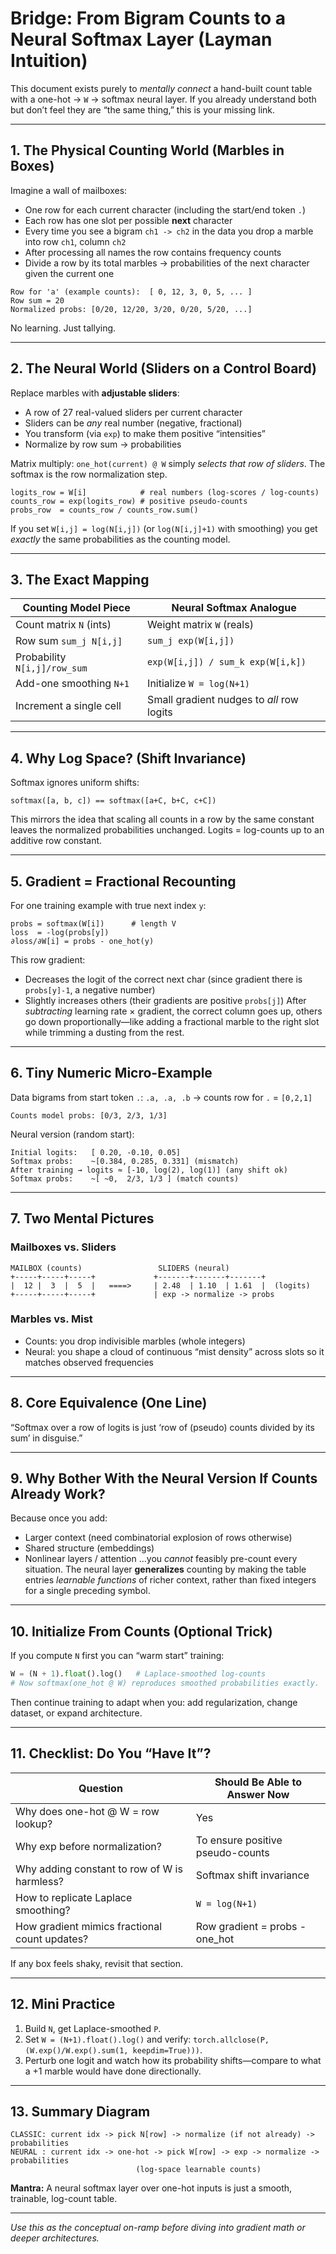 # Bridge: From Bigram Counts to a Neural Softmax Layer (Layman Intuition)

This document exists purely to *mentally connect* a hand-built count table with a one-hot → `W` → softmax neural layer. If you already understand both but don’t feel they are “the same thing,” this is your missing link.

---
## 1. The Physical Counting World (Marbles in Boxes)
Imagine a wall of mailboxes:
- One row for each current character (including the start/end token `.`)
- Each row has one slot per possible **next** character
- Every time you see a bigram `ch1 -> ch2` in the data you drop a marble into row `ch1`, column `ch2`
- After processing all names the row contains frequency counts
- Divide a row by its total marbles → probabilities of the next character given the current one

```
Row for 'a' (example counts):  [ 0, 12, 3, 0, 5, ... ]
Row sum = 20
Normalized probs: [0/20, 12/20, 3/20, 0/20, 5/20, ...]
```

No learning. Just tallying.

---
## 2. The Neural World (Sliders on a Control Board)
Replace marbles with **adjustable sliders**:
- A row of 27 real-valued sliders per current character
- Sliders can be *any* real number (negative, fractional)
- You transform (via `exp`) to make them positive “intensities”
- Normalize by row sum → probabilities

Matrix multiply: `one_hot(current) @ W` simply *selects that row of sliders*. The softmax is the row normalization step.

```
logits_row = W[i]            # real numbers (log-scores / log-counts)
counts_row = exp(logits_row) # positive pseudo-counts
probs_row  = counts_row / counts_row.sum()
```

If you set `W[i,j] = log(N[i,j])` (or `log(N[i,j]+1)` with smoothing) you get *exactly* the same probabilities as the counting model.

---
## 3. The Exact Mapping
| Counting Model Piece | Neural Softmax Analogue |
|----------------------|--------------------------|
| Count matrix `N` (ints) | Weight matrix `W` (reals) |
| Row sum `sum_j N[i,j]`  | `sum_j exp(W[i,j])` |
| Probability `N[i,j]/row_sum` | `exp(W[i,j]) / sum_k exp(W[i,k])` |
| Add-one smoothing `N+1` | Initialize `W = log(N+1)` |
| Increment a single cell | Small gradient nudges to *all* row logits |

---
## 4. Why Log Space? (Shift Invariance)
Softmax ignores uniform shifts:
```
softmax([a, b, c]) == softmax([a+C, b+C, c+C])
```
This mirrors the idea that scaling all counts in a row by the same constant leaves the normalized probabilities unchanged. Logits = log-counts up to an additive row constant.

---
## 5. Gradient = Fractional Recounting
For one training example with true next index `y`:
```
probs = softmax(W[i])      # length V
loss  = -log(probs[y])
∂loss/∂W[i] = probs - one_hot(y)
```
This row gradient:
- Decreases the logit of the correct next char (since gradient there is `probs[y]-1`, a negative number)
- Slightly increases others (their gradients are positive `probs[j]`)
After *subtracting* learning rate × gradient, the correct column goes up, others go down proportionally—like adding a fractional marble to the right slot while trimming a dusting from the rest.

---
## 6. Tiny Numeric Micro-Example
Data bigrams from start token `.`: `.a, .a, .b` → counts row for `.` = `[0,2,1]`
```
Counts model probs: [0/3, 2/3, 1/3]
```
Neural version (random start):
```
Initial logits:   [ 0.20, -0.10, 0.05]
Softmax probs:    ~[0.384, 0.285, 0.331] (mismatch)
After training → logits ≈ [-10, log(2), log(1)] (any shift ok)
Softmax probs:    ~[ ~0,  2/3, 1/3 ] (match counts)
```

---
## 7. Two Mental Pictures
### Mailboxes vs. Sliders
```
MAILBOX (counts)                 SLIDERS (neural)
+-----+-----+-----+             +-------+-------+-------+
|  12 |  3  |  5  |   ====>     | 2.48  | 1.10  | 1.61  |  (logits)
+-----+-----+-----+             | exp -> normalize -> probs
```

### Marbles vs. Mist
- Counts: you drop indivisible marbles (whole integers)
- Neural: you shape a cloud of continuous “mist density” across slots so it matches observed frequencies

---
## 8. Core Equivalence (One Line)
“Softmax over a row of logits is just ‘row of (pseudo) counts divided by its sum’ in disguise.”

---
## 9. Why Bother With the Neural Version If Counts Already Work?
Because once you add:
- Larger context (need combinatorial explosion of rows otherwise)
- Shared structure (embeddings) 
- Nonlinear layers / attention
…you *cannot* feasibly pre-count every situation. The neural layer **generalizes** counting by making the table entries *learnable functions* of richer context, rather than fixed integers for a single preceding symbol.

---
## 10. Initialize From Counts (Optional Trick)
If you compute `N` first you can “warm start” training:
```python
W = (N + 1).float().log()   # Laplace-smoothed log-counts
# Now softmax(one_hot @ W) reproduces smoothed probabilities exactly.
```
Then continue training to adapt when you: add regularization, change dataset, or expand architecture.

---
## 11. Checklist: Do You “Have It”?
| Question | Should Be Able to Answer Now |
|----------|------------------------------|
| Why does one-hot @ W = row lookup? | Yes |
| Why exp before normalization? | To ensure positive pseudo-counts |
| Why adding constant to row of W is harmless? | Softmax shift invariance |
| How to replicate Laplace smoothing? | `W = log(N+1)` |
| How gradient mimics fractional count updates? | Row gradient = probs - one_hot |

If any box feels shaky, revisit that section.

---
## 12. Mini Practice
1. Build `N`, get Laplace-smoothed `P`.
2. Set `W = (N+1).float().log()` and verify: `torch.allclose(P, (W.exp()/W.exp().sum(1, keepdim=True)))`.
3. Perturb one logit and watch how its probability shifts—compare to what a +1 marble would have done directionally.

---
## 13. Summary Diagram
```
CLASSIC: current idx -> pick N[row] -> normalize (if not already) -> probabilities
NEURAL : current idx -> one-hot -> pick W[row] -> exp -> normalize -> probabilities
                            (log-space learnable counts)
```

**Mantra:** A neural softmax layer over one-hot inputs is just a smooth, trainable, log-count table.

---
*Use this as the conceptual on-ramp before diving into gradient math or deeper architectures.*
